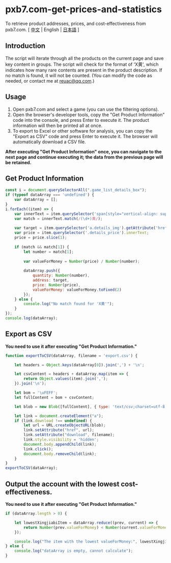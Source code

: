# pxb7.com-get-prices-and-statistics
To retrieve product addresses, prices, and cost-effectiveness from pxb7.com.
[ [中文](https://github.com/reuAC/pxb7.com-get-prices-and-statistics/blob/re_uAC/README.md) | English | [日本語](https://github.com/reuAC/pxb7.com-get-prices-and-statistics/blob/re_uAC/README_JP.md) ]

## Introduction
The script will iterate through all the products on the current page and save key content in groups.
The script will check for the format of 'X黄', which indicates how many rare contents are present in the product description. If no match is found, it will not be counted. (You can modify the code as needed, or contact me at reuac@qq.com.)

## Usage
1. Open pxb7.com and select a game (you can use the filtering options).
2. Open the browser's developer tools, copy the "Get Product Information" code into the console, and press Enter to execute it. The product information will then be printed all at once.
3. To export to Excel or other software for analysis, you can copy the "Export as CSV" code and press Enter to execute it. The browser will automatically download a CSV file.

**After executing "Get Product Information" once, you can navigate to the next page and continue executing it; the data from the previous page will be retained.**

## Get Product Information
```javascript
const i = document.querySelectorAll(".game_list_details_box");
if (typeof dataArray === 'undefined') {
    var dataArray = [];
}
i.forEach((item) => {
    var innerText = item.querySelector('span[style="vertical-align: super; margin-left: 0px;"]').innerText;
    var match = innerText.match(/(\d+)黄/);
    
    var target = item.querySelector('a.details_img').getAttribute('href');
    var price = item.querySelector('.details_price').innerText;
    price = price.slice(1);
    
    if (match && match[1]) {
        let number = match[1];
        
        var valueForMoney = Number(price) / Number(number);
        
        dataArray.push({
            quantity: Number(number),
            address: target,
            price: Number(price),
            valueForMoney: valueForMoney.toFixed(2)
        });
    } else {
        console.log("No match found for 'X黄'");
    }
});
console.log(dataArray);
```

## Export as CSV
**You need to use it after executing "Get Product Information."**
```javascript
function exportToCSV(dataArray, filename = 'export.csv') {

    let headers = Object.keys(dataArray[0]).join(',') + '\n';

    let csvContent = headers + dataArray.map(item => {
        return Object.values(item).join(',');
    }).join('\n');

    let bom = '\uFEFF';
    let fullContent = bom + csvContent;

    let blob = new Blob([fullContent], { type: 'text/csv;charset=utf-8;' });

    let link = document.createElement("a");
    if (link.download !== undefined) {
        let url = URL.createObjectURL(blob);
        link.setAttribute("href", url);
        link.setAttribute("download", filename);
        link.style.visibility = 'hidden';
        document.body.appendChild(link);
        link.click();
        document.body.removeChild(link);
    }
}
exportToCSV(dataArray);
```

## Output the account with the lowest cost-effectiveness.
**You need to use it after executing "Get Product Information."**
```javascript
if (dataArray.length > 0) {

    let lowestXingjiabiItem = dataArray.reduce((prev, current) => {
        return Number(prev.valueForMoney) < Number(current.valueForMoney) ? prev : current;
    });

    console.log("The item with the lowest valueForMoney:", lowestXingjiabiItem);
} else {
    console.log("dataArray is empty, cannot calculate");
}
```